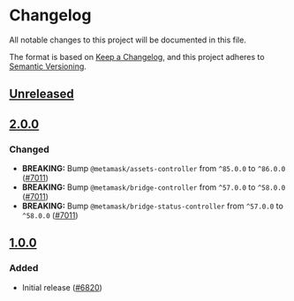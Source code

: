 # Changelog

All notable changes to this project will be documented in this file.

The format is based on [Keep a Changelog](https://keepachangelog.com/en/1.0.0/),
and this project adheres to [Semantic Versioning](https://semver.org/spec/v2.0.0.html).

## [Unreleased]

## [2.0.0]

### Changed

- **BREAKING:** Bump `@metamask/assets-controller` from `^85.0.0` to `^86.0.0` ([#7011](https://github.com/MetaMask/core/pull/7011))
- **BREAKING:** Bump `@metamask/bridge-controller` from `^57.0.0` to `^58.0.0` ([#7011](https://github.com/MetaMask/core/pull/7011))
- **BREAKING:** Bump `@metamask/bridge-status-controller` from `^57.0.0` to `^58.0.0` ([#7011](https://github.com/MetaMask/core/pull/7011))

## [1.0.0]

### Added

- Initial release ([#6820](https://github.com/MetaMask/core/pull/6820))

[Unreleased]: https://github.com/MetaMask/core/compare/@metamask/transaction-pay-controller@2.0.0...HEAD
[2.0.0]: https://github.com/MetaMask/core/compare/@metamask/transaction-pay-controller@1.0.0...@metamask/transaction-pay-controller@2.0.0
[1.0.0]: https://github.com/MetaMask/core/releases/tag/@metamask/transaction-pay-controller@1.0.0
